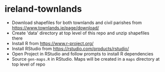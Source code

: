 # ireland-townlands

- Download shapefiles for both townlands and civil parishes from https://www.townlands.ie/page/download/
- Create 'data' directory at top level of this repo and unzip shapefiles there
- Install R from https://www.r-project.org/
- Install RStudio from https://rstudio.com/products/rstudio/
- Open Project in RStudio and follow prompts to install R dependencies
- Source `gen-maps.R` in RStudio.  Maps will be created in a `maps` directory at top level of repo
